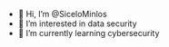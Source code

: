 - 👋 Hi, I’m @SiceloMinlos
- 👀 I’m interested in data security
- 🌱 I’m currently learning cybersecurity


